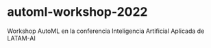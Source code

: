# automl-workshop-2022
Workshop AutoML en la conferencia Inteligencia Artificial Aplicada de LATAM-AI
